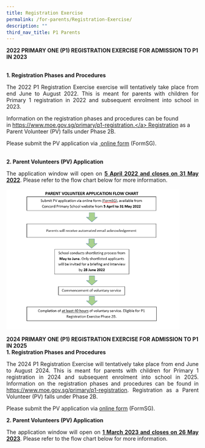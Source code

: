 ```yaml
---
title: Registration Exercise
permalink: /for-parents/Registration-Exercise/
description: ""
third_nav_title: P1 Parents
---
```

<b>2022 PRIMARY ONE (P1) REGISTRATION EXERCISE FOR ADMISSION TO P1 IN 2023</b>

  
<br>
<b>1. Registration Phases and Procedures</b>

<p style="text-align:justify">The 2022 P1 Registration Exercise exercise will tentatively take place from end June to August 2022. This is meant for parents with children for Primary 1 registration in 2022 and subsequent enrolment into school in 2023.

Information on the registration phases and procedures can be found in <a href="https://www.moe.gov.sg/primary/p1-registration" target="_blank" rel="noopener noreferrer">https://www.moe.gov.sg/primary/p1-registration.</a> Registration as a Parent Volunteer (PV) falls under Phase 2B.

Please submit the PV application via <a href="https://form.gov.sg/5e4dd3c087faa30011fc6bf4" target="_blank" rel="noopener noreferrer"> online form</a> (FormSG).

  
<br>
<b>2. Parent Volunteers (PV) Application</b>

<p style="text-align:justify">The application window will open on <b><u>5 April 2022 and closes on 31 May 2022</u></b>. Please refer to the flow chart below for more information.
<br><br>
<img style="width:90%" src="/images/PV Application Flowchart.png"><br>
	

<b>2024 PRIMARY ONE (P1) REGISTRATION EXERCISE FOR ADMISSION TO P1 IN 2025</b>
<br>
<b>1. Registration Phases and Procedures</b>

<p style="text-align:justify">The 2024 P1 Registration Exercise will tentatively take place from end June to August 2024. This is meant for parents with children for Primary 1 registration in 2024 and subsequent enrolment into school in 2025. Information on the registration phases and procedures can be found in <a href="https://www.moe.gov.sg/primary/p1-registration" target="_blank" rel="noopener noreferrer">https://www.moe.gov.sg/primary/p1-registration</a>. Registration as a Parent Volunteer (PV) falls under Phase 2B. 
	
Please submit the PV application via <a href="https://form.gov.sg/5e4dd3c087faa30011fc6bf4">online form</a> (FormSG).
<br>
	
<b>2. Parent Volunteers (PV) Application</b>

<p style="text-align:justify">The application window will open on <b><u>1 March 2023 and closes on 26 May 2023</u></b>. Please refer to the flow chart below for more information.